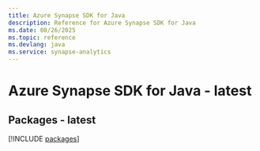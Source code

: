```yaml
---
title: Azure Synapse SDK for Java
description: Reference for Azure Synapse SDK for Java
ms.date: 08/26/2025
ms.topic: reference
ms.devlang: java
ms.service: synapse-analytics
---
```

# Azure Synapse SDK for Java - latest
## Packages - latest
[!INCLUDE [packages](synapse-index.md)]